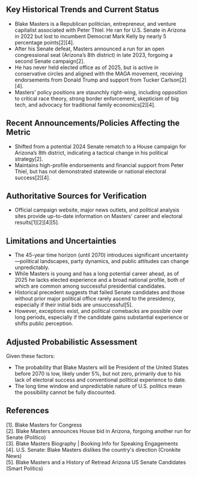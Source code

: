 ## Key Historical Trends and Current Status

- Blake Masters is a Republican politician, entrepreneur, and venture capitalist associated with Peter Thiel. He ran for U.S. Senate in Arizona in 2022 but lost to incumbent Democrat Mark Kelly by nearly 5 percentage points[2][4].
- After his Senate defeat, Masters announced a run for an open congressional seat (Arizona’s 8th district) in late 2023, forgoing a second Senate campaign[2].
- He has never held elected office as of 2025, but is active in conservative circles and aligned with the MAGA movement, receiving endorsements from Donald Trump and support from Tucker Carlson[2][4].
- Masters' policy positions are staunchly right-wing, including opposition to critical race theory, strong border enforcement, skepticism of big tech, and advocacy for traditional family economics[2][4].

## Recent Announcements/Policies Affecting the Metric

- Shifted from a potential 2024 Senate rematch to a House campaign for Arizona’s 8th district, indicating a tactical change in his political strategy[2].
- Maintains high-profile endorsements and financial support from Peter Thiel, but has not demonstrated statewide or national electoral success[2][4].

## Authoritative Sources for Verification

- Official campaign website, major news outlets, and political analysis sites provide up-to-date information on Masters' career and electoral results[1][2][4][5].

## Limitations and Uncertainties

- The 45-year time horizon (until 2070) introduces significant uncertainty—political landscapes, party dynamics, and public attitudes can change unpredictably.
- While Masters is young and has a long potential career ahead, as of 2025 he lacks elected experience and a broad national profile, both of which are common among successful presidential candidates.
- Historical precedent suggests that failed Senate candidates and those without prior major political office rarely ascend to the presidency, especially if their initial bids are unsuccessful[5].
- However, exceptions exist, and political comebacks are possible over long periods, especially if the candidate gains substantial experience or shifts public perception.

## Adjusted Probabilistic Assessment

Given these factors:
- The probability that Blake Masters will be President of the United States before 2070 is low, likely under 5%, but not zero, primarily due to his lack of electoral success and conventional political experience to date.
- The long time window and unpredictable nature of U.S. politics mean the possibility cannot be fully discounted.

## References

[1]. Blake Masters for Congress  
[2]. Blake Masters announces House bid in Arizona, forgoing another run for Senate (Politico)  
[3]. Blake Masters Biography | Booking Info for Speaking Engagements  
[4]. U.S. Senate: Blake Masters dislikes the country's direction (Cronkite News)  
[5]. Blake Masters and a History of Retread Arizona US Senate Candidates (Smart Politics)